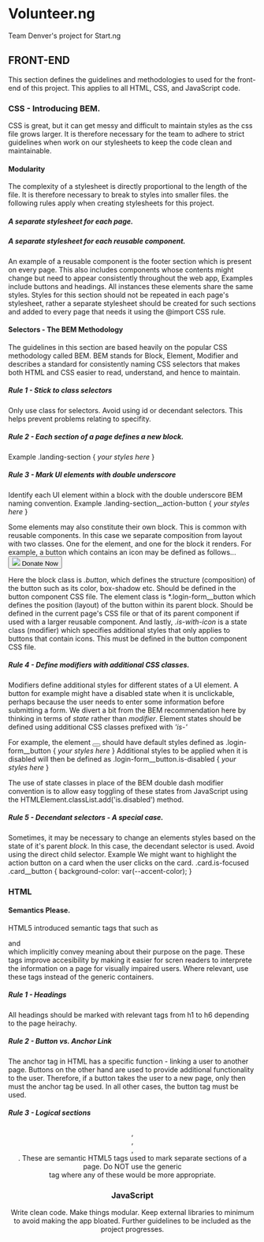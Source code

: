 # Volunteer.ng
Team Denver's project for Start.ng

## FRONT-END
This section defines the guidelines and methodologies to used for the front-end of this project. 
This applies to all HTML, CSS, and JavaScript code.

### CSS - Introducing BEM.
CSS is great, but it can get messy and difficult to maintain styles as the css file grows larger. 
It is therefore necessary for the team to adhere to strict guidelines when work on our stylesheets
to keep the code clean and maintainable.

#### Modularity
The complexity of a stylesheet is directly proportional to the length of the file. 
It is therefore necessary to break to styles into smaller files. the following rules apply when creating stylesheets
for this project.

##### A separate stylesheet for each page.

##### A separate stylesheet for each reusable component.
An example of a reusable component is the footer section which is present on every page. This 
also includes components whose contents might change but need to appear consistently throughout the web app,
Examples include buttons and headings. All instances these elements share the same styles.
Styles for this section should not be repeated in each page's stylesheet, rather a separate stylesheet should be 
created for such sections and added to every page that needs it using the @import CSS rule.

#### Selectors - The BEM Methodology
The guidelines in this section are based heavily on the popular CSS methodology called BEM.
BEM stands for Block, Element, Modifier and describes a standard for consistently naming CSS selectors that makes
both HTML and CSS easier to read, understand, and hence to maintain.

##### Rule 1 - Stick to class selectors
Only use class for selectors. Avoid using id or decendant selectors. This helps prevent problems relating to specifity.

##### Rule 2 - Each section of a page defines a new block.
Example
.landing-section {
  *your styles here*
}

##### Rule 3 - Mark UI elements with double underscore
Identify each UI element within a block with the double underscore BEM naming convention.
Example
.landing-section__action-button {
  *your styles here*
}

Some elements may also constitute their own block. This is common with reusable components.
In this case we separate composition from layout with two classes. One for the element, and one for the block it renders.
For example, a button which contains an icon may be defined as follows...
<button class="button is-with-icon login-form__button">
  <img src="debit-card.png" class="button__icon">
  Donate Now
</button>

Here the block class is *.button*, which defines the structure (composition) of the button such as its color, box-shadow etc. Should be defined in the button component CSS file.
The element class is *.login-form__button which defines the position (layout) of the button within its parent block. Should be defined in the current page's CSS file or that of its parent component if used with a larger reusable component.
And lastly, *.is-with-icon* is a state class (modifier) which specifies additional styles that only applies to buttons that contain icons. This must be defined in the button component CSS file.

##### Rule 4 - Define modifiers with additional CSS classes.
Modifiers define additional styles for different states of a UI element.
A button for example might have a disabled state when it is unclickable, perhaps because the user needs to enter
some information before submitting a form.
We divert a bit from the BEM recommendation here by thinking in terms of *state* rather than *modifier*. 
Element states should be defined using additional CSS classes prefixed with *'is-'*

For example, the element
<button class="login-form__button is-disabled"></button>
should have default styles defined as 
.login-form__button {
  *your styles here*
}
Additional styles to be applied when it is disabled will then be defined as
.login-form__button.is-disabled {
  *your styles here*
}

The use of state classes in place of the BEM double dash modifier convention is to allow easy toggling of these
states from JavaScript using the HTMLElement.classList.add('is.disabled') method.

##### Rule 5 - Decendant selectors - A special case.
Sometimes, it may be necessary to change an elements styles based on the state of it's parent *block*.
In this case, the decendant selector is used. Avoid using the direct child selector.
Example
We might want to highlight the action button on a card when the user clicks on the card.
.card.is-focused .card__button {
  background-color: var(--accent-color);
}

### HTML
#### Semantics Please.
HTML5 introduced semantic tags that such as <section> and <footer> which implicitly convey meaning about their
purpose on the page. These tags improve accesibility by making it easier for scren readers to interprete 
the information on a page for visually impaired users.
Where relevant, use these tags instead of the generic containers.

##### Rule 1 - Headings
All headings should be marked with relevant tags from h1 to h6 depending to the page heirachy.

##### Rule 2 - Button vs. Anchor Link
The anchor tag in HTML has a specific function - linking a user to another page. Buttons on the other hand are used to provide additional functionality to the user. Therefore, if a button takes the user to a new page, only then must the anchor tag be used. In all other cases, the button tag must be used.

##### Rule 3 - Logical sections
<header>, <section>, <aside>, <footer>. These are semantic HTML5 tags used to mark separate sections of a page. Do NOT use the generic <div> tag where any of these would be more appropriate.

### JavaScript
Write clean code. Make things modular. Keep external libraries to minimum to avoid making the app bloated.
Further guidelines to be included as the project progresses.